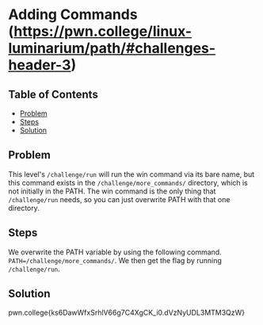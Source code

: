 # Adding Commands (https://pwn.college/linux-luminarium/path/#challenges-header-3)

## Table of Contents

- [Problem](#Problem)
- [Steps](#Steps)
- [Solution](#Solution)

## Problem

This level's `/challenge/run` will run the win command via its bare name, but this command exists in the `/challenge/more_commands/` directory, which is not initially in the PATH. The win command is the only thing that `/challenge/run` needs, so you can just overwrite PATH with that one directory.

## Steps

We overwrite the PATH variable by using the following command. `PATH=/challenge/more_commands/`. We then get the flag by running `/challenge/run`.

## Solution

pwn.college{ks6DawWfxSrhlV66g7C4XgCK_i0.dVzNyUDL3MTM3QzW}
